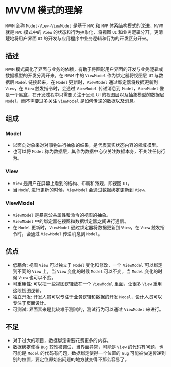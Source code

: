 # MVVM 模式的理解

`MVVM` 全称 `Model-View-ViewModel` 是基于 `MVC` 和 `MVP` 体系结构模式的改进，`MVVM` 就是 `MVC` 模式中的 `View` 的状态和行为抽象化，将视图 `UI` 和业务逻辑分开，更清楚地将用户界面 `UI` 的开发与应用程序中业务逻辑和行为的开发区分开来。

## 描述

`MVVM` 模式简化了界面与业务的依赖，有助于将图形用户界面的开发与业务逻辑或数据模型的开发分离开来。在 `MVVM` 中的 `ViewModel` 作为绑定器将视图层 `UI` 与数据层 `Model` 链接起来，在 `Model` 更新时，`ViewModel` 通过绑定器将数据更新到 `View`，在 `View` 触发指令时，会通过 `ViewModel` 传递消息到 `Model`，`ViewModel` 像是一个黑盒，在开发过程中只需要关注于呈现 UI 的视图层以及抽象模型的数据层 `Model`，而不需要过多关注 `ViewModel` 是如何传递的数据以及消息。

## 组成

### Model

- 以面向对象来对对事物进行抽象的结果，是代表真实状态内容的领域模型。
- 也可以将 `Model` 称为数据层，其作为数据中心仅关注数据本身，不关注任何行为。

### View

- `View` 是用户在屏幕上看到的结构、布局和外观，即视图 `UI`。
- 当 `Model` 进行更新的时候，`ViewModel` 会通过数据绑定更新到 `View`。

### ViewModel

- `ViewModel` 是暴露公共属性和命令的视图的抽象。
- `ViewModel` 中的绑定器在视图和数据绑定器之间进行通信。
- 在 `Model` 更新时，`ViewModel` 通过绑定器将数据更新到 `View`，在 `View` 触发指令时，会通过 `ViewModel` 传递消息到 `Model`。

## 优点

- 低耦合: 视图 `View` 可以独立于 `Model` 变化和修改，一个 `ViewModel` 可以绑定到不同的 `View` 上，当 `View` 变化的时候 `Model` 可以不变，当 `Model` 变化的时候 `View` 也可以不变。
- 可重用性: 可以把一些视图逻辑放在一个 `ViewModel` 里面，让很多 `View` 重用这段视图逻辑。
- 独立开发: 开发人员可以专注于业务逻辑和数据的开发 `Model`，设计人员可以专注于页面设计。
- 可测试: 界面素来是比较难于测试的，测试行为可以通过 `ViewModel` 来进行。

## 不足

- 对于过大的项目，数据绑定需要花费更多的内存。
- 数据绑定使得 `Bug` 较难被调试，当界面异常，可能是 `View` 的代码有问题，也可能是 `Model` 的代码有问题，数据绑定使得一个位置的 `Bug` 可能被快速传递到别的位置，要定位原始出问题的地方就变得不那么容易了。
